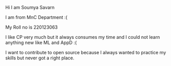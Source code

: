 Hi I am Soumya Savarn

I am from MnC Department :(

My Roll no is 220123063

I like CP very much but it always consumes my time and I could not learn anything new like ML and AppD :(

I want to contribute to open source because I always wanted to practice my skills but never got a right place.
